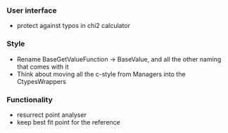 ### User interface

* protect against typos in chi2 calculator

### Style

* Rename BaseGetValueFunction -> BaseValue, and all the other naming that comes with it
* Think about moving all the c-style from Managers into the CtypesWrappers

### Functionality

* resurrect point analyser
* keep best fit point for the reference

